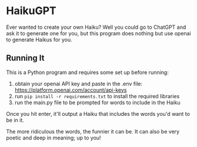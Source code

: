# HaikuGPT

Ever wanted to create your own Haiku? Well you could go to ChatGPT and ask it to generate one for you, but this program does nothing but use openai to generate Haikus for you. 

## Running It

This is a Python program and requires some set up before running:
1) obtain your openai API key and paste in the .env file: https://platform.openai.com/account/api-keys
2) run `pip install -r requirements.txt` to install the required libraries
3) run the main.py file to be prompted for words to include in the Haiku

Once you hit enter, it'll output a Haiku that includes the words you'd want to be in it.

The more ridiculous the words, the funnier it can be. It can also be very poetic and deep in meaning; up to you!